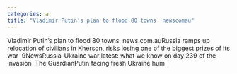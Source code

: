```yaml
---
categories: a
title: "Vladimir Putin’s plan to flood 80 towns  newscomau"
---
```

Vladimir Putin’s plan to flood 80 towns&nbsp;&nbsp;news.com.auRussia ramps up relocation of civilians in Kherson, risks losing one of the biggest prizes of its war&nbsp;&nbsp;9NewsRussia-Ukraine war latest: what we know on day 239 of the invasion&nbsp;&nbsp;The GuardianPutin facing fresh Ukraine hum